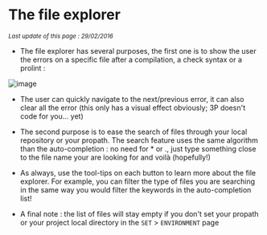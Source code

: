 # The file explorer #

*<small>Last update of this page : 29/02/2016</small>*

* The file explorer has several purposes, the first one is to show the user the errors on a specific file after a compilation, a check syntax or a prolint :

![image](content_images/file_explorer_filestatus.png)

* The user can quickly navigate to the next/previous error, it can also clear all the error (this only has a visual effect obviously; 3P doesn't code for you... yet)

* The second purpose is to ease the search of files through your local repository or your propath. The search feature uses the same algorithm than the auto-completion : no need for * or ., just type something close to the file name your are looking for and voilà (hopefully!)

* As always, use the tool-tips on each button to learn more about the file explorer. For example, you can filter the type of files you are searching in the same way you would filter the keywords in the auto-completion list!

* A final note : the list of files will stay empty if you don't set your propath or your project local directory in the `SET` > `ENVIRONMENT` page
